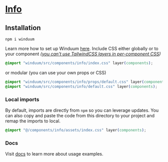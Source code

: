 # [Info](https://winduum.dev/docs/components/info.html)

## Installation
```shell
npm i winduum
```
Learn more how to set up Winduum [here](https://winduum.dev/docs/).
Include CSS either globally or to your component _([you can't use TailwindCSS layers in per-component CSS](https://tailwindcss.com/docs/adding-custom-styles#layers-and-per-component-css))_

```css
@import "winduum/src/components/info/index.css" layer(components);
```

or modular (you can use your own props or CSS)

```css
@import "winduum/src/components/info/props/default.css" layer(components);
@import "winduum/src/components/info/default.css" layer(components);
```

### Local imports
By default, imports are directly from `npm` so you can leverage updates.
You can also copy and paste the code from this directory to your project and remap the imports to local.

```css
@import "@/components/info/assets/index.css" layer(components);
```

### Docs
Visit [docs](https://winduum.dev/docs/components/info.html) to learn more about usage examples.
